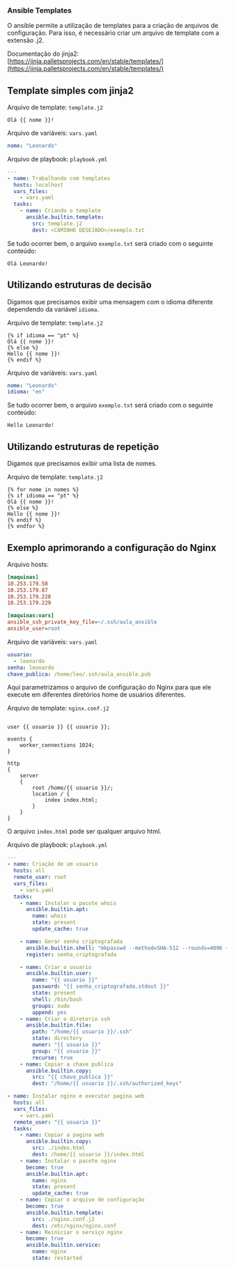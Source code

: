 ### Ansible Templates 

O ansible permite a utilização de templates para a criação de arquivos de configuração. Para isso, é necessário criar um arquivo de template com a extensão .j2.

Documentação do jinja2: [https://jinja.palletsprojects.com/en/stable/templates/](https://jinja.palletsprojects.com/en/stable/templates/)

## Template simples com jinja2

Arquivo de template: `template.j2`
```jinja2
Olá {{ nome }}!
```

Arquivo de variáveis: `vars.yaml`
```yaml
nome: "Leonardo"
```

Arquivo de playbook: `playbook.yml`
```yaml
---
- name: Trabalhando com templates
  hosts: localhost
  vars_files:
    - vars.yaml 
  tasks:
    - name: Criando o template
      ansible.builtin.template:
        src: template.j2
        dest: <CAMINHO DESEJADO>/exemplo.txt
```

Se tudo ocorrer bem, o arquivo `exemplo.txt` será criado com o seguinte conteúdo:
```
Olá Leonardo!
```

## Utilizando estruturas de decisão

Digamos que precisamos exibir uma mensagem com o idioma diferente dependendo da variável `idioma`.

Arquivo de template: `template.j2`
```jinja2
{% if idioma == "pt" %}
Olá {{ nome }}!
{% else %}
Hello {{ nome }}!
{% endif %}
```

Arquivo de variáveis: `vars.yaml`
```yaml
nome: "Leonardo"
idioma: "en"
```

Se tudo ocorrer bem, o arquivo `exemplo.txt` será criado com o seguinte conteúdo:
```
Hello Leonardo!
```

## Utilizando estruturas de repetição

Digamos que precisamos exibir uma lista de nomes.

Arquivo de template: `template.j2`
```jinja2
{% for nome in nomes %}
{% if idioma == "pt" %}
Olá {{ nome }}!
{% else %}
Hello {{ nome }}!
{% endif %}
{% endfor %}
```

## Exemplo aprimorando a configuração do Nginx

Arquivo hosts:
```ini
[maquinas] 
10.253.179.58
10.253.179.87
10.253.179.228
10.253.179.229

[maquinas:vars]
ansible_ssh_private_key_file=~/.ssh/aula_ansible
ansible_user=root
```

Arquivo de variáveis: `vars.yaml`

```yaml
usuario: 
  - leonardo
senha: leonardo
chave_publica: /home/leo/.ssh/aula_ansible.pub
```

Aqui parametrizamos o arquivo de configuração do Nginx para que ele execute em diferentes diretórios home de usuários diferentes.

Arquivo de template: `nginx.conf.j2`
```jinja2

user {{ usuario }} {{ usuario }};

events {
    worker_connections 1024;
}

http
{
    server
    {
        root /home/{{ usuario }}/;
        location / {
            index index.html;
        }
    }
}
```

O arquivo `index.html` pode ser qualquer arquivo html.

Arquivo de playbook: `playbook.yml`
```yaml
---
- name: Criação de um usuario
  hosts: all
  remote_user: root
  vars_files:
    - vars.yaml
  tasks:
    - name: Instalar o pacote whois
      ansible.builtin.apt:
        name: whois
        state: present
        update_cache: true

    - name: Gerar senha criptografada
      ansible.builtin.shell: "mkpasswd --method=SHA-512 --rounds=4096 {{ senha }}"
      register: senha_criptografada

    - name: Criar o usuario
      ansible.builtin.user:
        name: "{{ usuario }}"
        password: "{{ senha_criptografada.stdout }}"
        state: present
        shell: /bin/bash
        groups: sudo
        append: yes
    - name: Criar o diretorio ssh 
      ansible.builtin.file:
        path: "/home/{{ usuario }}/.ssh"
        state: directory
        owner: "{{ usuario }}"
        group: "{{ usuario }}"
        recurse: true
    - name: Copiar a chave publica
      ansible.builtin.copy:
        src: "{{ chave_publica }}"
        dest: "/home/{{ usuario }}/.ssh/authorized_keys"

- name: Instalar nginx e executar pagina web
  hosts: all
  vars_files:
    - vars.yaml
  remote_user: "{{ usuario }}"
  tasks:
    - name: Copiar a pagina web
      ansible.builtin.copy:
        src: ./index.html
        dest: /home/{{ usuario }}/index.html
    - name: Instalar o pacote nginx
      become: true
      ansible.builtin.apt:
        name: nginx
        state: present
        update_cache: true
    - name: Copiar o arquivo de configuração
      become: true
      ansible.builtin.template:
        src: ./nginx.conf.j2
        dest: /etc/nginx/nginx.conf
    - name: Reiniciar o serviço nginx
      become: true
      ansible.builtin.service:
        name: nginx
        state: restarted
```


